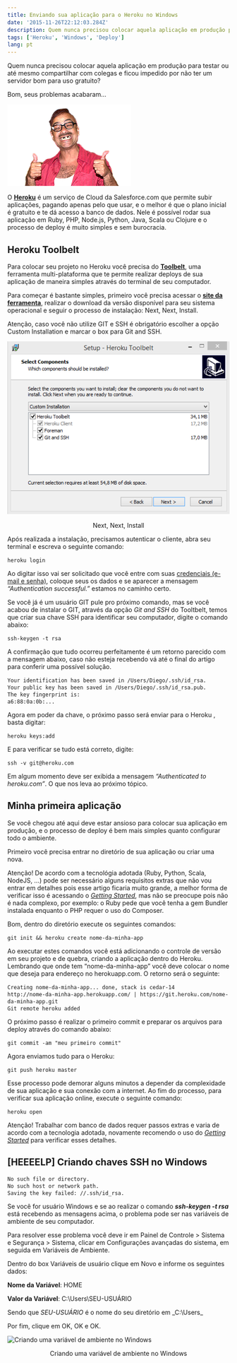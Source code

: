 ```yaml
---
title: Enviando sua aplicação para o Heroku no Windows
date: '2015-11-26T22:12:03.284Z'
description: Quem nunca precisou colocar aquela aplicação em produção para testar ou até mesmo compartilhar com colegas e ficou impedido por não ter um servidor bom para uso gratuito?
tags: ['Heroku', 'Windows', 'Deploy']
lang: pt
---
```


Quem nunca precisou colocar aquela aplicação em produção para testar ou até mesmo compartilhar com colegas e ficou impedido por não ter um servidor bom para uso gratuito?

Bom, seus problemas acabaram…

![Foto do personagem do casseta e planeta](01.png)

O **[Heroku](http://heroku.com/)** é um serviço de Cloud da Salesforce.com que permite subir aplicações, pagando apenas pelo que usar, e o melhor é que o plano inicial é gratuito e te dá acesso a banco de dados. Nele é possível rodar sua aplicação em Ruby, PHP, Node.js, Python, Java, Scala ou Clojure e o processo de deploy é muito simples e sem burocracia.

## Heroku Toolbelt

Para colocar seu projeto no Heroku você precisa do **[Toolbelt](https://toolbelt.heroku.com/)**, uma ferramenta multi-plataforma que te permite realizar deploys de sua aplicação de maneira simples através do terminal de seu computador.

Para começar é bastante simples, primeiro você precisa acessar o **[site da ferramenta](https://toolbelt.heroku.com/)**, realizar o download da versão disponível para seu sistema operacional e seguir o processo de instalação: Next, Next, Install.

Atenção, caso você não utilize GIT e SSH é obrigatório escolher a opção Custom Installation e marcar o box para Git and SSH.

![Next, Next, Install](02.png)

<center>Next, Next, Install</center>

Após realizada a instalação, precisamos autenticar o cliente, abra seu terminal e escreva o seguinte comando:

```shell
heroku login
```

Ao digitar isso vai ser solicitado que você entre com suas [credenciais (e-mail e senha)](https://signup.heroku.com/login), coloque seus os dados e se aparecer a mensagem _“Authentication successful.”_ estamos no caminho certo.

Se você já é um usuário GIT pule pro próximo comando, mas se você acabou de instalar o GIT, através da opção _Git and SSH_ do Tooltbelt, temos que criar sua chave SSH para identificar seu computador, digite o comando abaixo:

```shell
ssh-keygen -t rsa
```

A confirmação que tudo ocorreu perfeitamente é um retorno parecido com a mensagem abaixo, caso não esteja recebendo vá até o final do artigo para conferir uma possível solução.

```shell
Your identification has been saved in /Users/Diego/.ssh/id_rsa.
Your public key has been saved in /Users/Diego/.ssh/id_rsa.pub.
The key fingerprint is:
a6:88:0a:0b:...
```

Agora em poder da chave, o próximo passo será enviar para o Heroku , basta digitar:

```shell
heroku keys:add
```

E para verificar se tudo está correto, digite:

```shell
ssh -v git@heroku.com
```

Em algum momento deve ser exibida a mensagem _“Authenticated to heroku.com”_. O que nos leva ao próximo tópico.

## Minha primeira aplicação

Se você chegou até aqui deve estar ansioso para colocar sua aplicação em produção, e o processo de deploy é bem mais simples quanto configurar todo o ambiente.

Primeiro você precisa entrar no diretório de sua aplicação ou criar uma nova.

Atenção! De acordo com a tecnológia adotada (Ruby, Python, Scala, NodeJS, …) pode ser necessário alguns requisitos extras que não vou entrar em detalhes pois esse artigo ficaria muito grande, a melhor forma de verificar isso é acessando o _[Getting Started](https://devcenter.heroku.com/start)_, mas não se preocupe pois não é nada complexo, por exemplo: o Ruby pede que você tenha a gem Bundler instalada enquanto o PHP requer o uso do Composer.

Bom, dentro do diretório execute os seguintes comandos:

```shell
git init && heroku create nome-da-minha-app
```

Ao executar estes comandos você está adicionando o controle de versão em seu projeto e de quebra, criando a aplicação dentro do Heroku. Lembrando que onde tem “nome-da-minha-app” você deve colocar o nome que deseja para endereço no herokuapp.com. O retorno será o seguinte:

```shell
Creating nome-da-minha-app... done, stack is cedar-14
http://nome-da-minha-app.herokuapp.com/ | https://git.heroku.com/nome-da-minha-app.git
Git remote heroku added
```

O próximo passo é realizar o primeiro commit e preparar os arquivos para deploy através do comando abaixo:

```shell
git commit -am "meu primeiro commit"
```

Agora enviamos tudo para o Heroku:

```shell
git push heroku master
```

Esse processo pode demorar alguns minutos a depender da complexidade de sua aplicação e sua conexão com a internet. Ao fim do processo, para verificar sua aplicação online, execute o seguinte comando:

```shell
heroku open
```

Atenção! Trabalhar com banco de dados requer passos extras e varia de acordo com a tecnologia adotada, novamente recomendo o uso do _[Getting Started](https://devcenter.heroku.com/start)_ para verificar esses detalhes.

## [HEEEELP] Criando chaves SSH no Windows

```shell
No such file or directory.
No such host or network path.
Saving the key failed: //.ssh/id_rsa.
```

Se você for usuário Windows e se ao realizar o comando _**ssh-keygen -t rsa**_ está recebendo as mensagens acima, o problema pode ser nas variáveis de ambiente de seu computador.

Para resolver esse problema você deve ir em Painel de Controle > Sistema e Segurança > Sistema, clicar em Configurações avançadas do sistema, em seguida em Variáveis de Ambiente.

Dentro do box Variáveis de usuário clique em Novo e informe os seguintes dados:

**Nome da Variável**: HOME

**Valor da Variável**: C:\Users\SEU-USUÁRIO

Sendo que _SEU-USUÁRIO_ é o nome do seu diretório em \_C:\Users\_

Por fim, clique em OK, OK e OK.

![Criando uma variável de ambiente no Windows
](03.png)

<center>Criando uma variável de ambiente no Windows</center>
